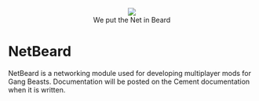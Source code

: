 <p align="center">
    <img src="https://github.com/user-attachments/assets/d9dc98c7-b996-4993-ac3a-5034d59664ce" />
    <br/>
    We put the Net in Beard
</p>

# NetBeard

NetBeard is a networking module used for developing multiplayer mods for Gang Beasts. Documentation will be posted on
the Cement documentation when it is written.

